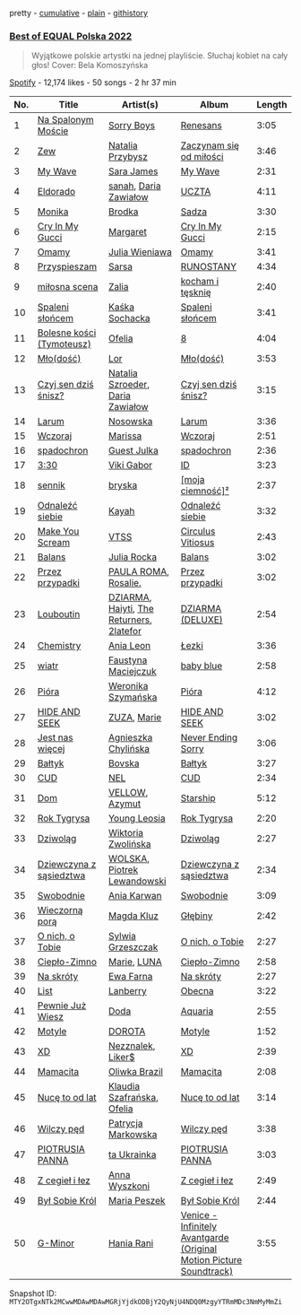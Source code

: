 pretty - [cumulative](/playlists/cumulative/37i9dQZF1DWWsiJMaq2jt5.md) - [plain](/playlists/plain/37i9dQZF1DWWsiJMaq2jt5) - [githistory](https://github.githistory.xyz/mackorone/spotify-playlist-archive/blob/main/playlists/plain/37i9dQZF1DWWsiJMaq2jt5)

### [Best of EQUAL Polska 2022](https://open.spotify.com/playlist/37i9dQZF1DWWsiJMaq2jt5)

> Wyjątkowe polskie artystki na jednej playliście\. Słuchaj kobiet na cały głos! Cover: Bela Komoszyńska

[Spotify](https://open.spotify.com/user/spotify) - 12,174 likes - 50 songs - 2 hr 37 min

| No. | Title | Artist(s) | Album | Length |
|---|---|---|---|---|
| 1 | [Na Spalonym Moście](https://open.spotify.com/track/2ZpmwVsnQRBz5D0YajjjJA) | [Sorry Boys](https://open.spotify.com/artist/0WX7MXOUx7elCFdxdgvdBU) | [Renesans](https://open.spotify.com/album/1Bb2lQ20a4gy5Qq7tSrDcJ) | 3:05 |
| 2 | [Zew](https://open.spotify.com/track/4GcU9R0tz3zLmMNVO09Ixp) | [Natalia Przybysz](https://open.spotify.com/artist/03KLzHVK6la8dVop1iVI5x) | [Zaczynam się od miłości](https://open.spotify.com/album/13E5EtnGp2LWozG3PI2X2b) | 3:46 |
| 3 | [My Wave](https://open.spotify.com/track/12spArvPaLxK6deo7ikvnZ) | [Sara James](https://open.spotify.com/artist/6flsK6BZEkCqoz4t3M4oeV) | [My Wave](https://open.spotify.com/album/4qbZPeJPVHASszWzkoS8hf) | 2:31 |
| 4 | [Eldorado](https://open.spotify.com/track/3YqafSKCCazkxZUdO23iWf) | [sanah](https://open.spotify.com/artist/0TMvoNR0AIJV138mHY6jdE), [Daria Zawiałow](https://open.spotify.com/artist/0tdKRrbItnLj40yUFi23jx) | [UCZTA](https://open.spotify.com/album/7G9ImTT4M1vC44tkVgtdQz) | 4:11 |
| 5 | [Monika](https://open.spotify.com/track/1kGs1ebwe7VBGPsbJgVIx1) | [Brodka](https://open.spotify.com/artist/4D22jVMhvZgzvt8Hh9AcKY) | [Sadza](https://open.spotify.com/album/7x5TwT9mdui63xxYpnZdNU) | 3:30 |
| 6 | [Cry In My Gucci](https://open.spotify.com/track/2Yw9sVYyChYVRt6srhnBgI) | [Margaret](https://open.spotify.com/artist/6aGmKxXoKrSdovRUn8MBhZ) | [Cry In My Gucci](https://open.spotify.com/album/6GF3pedB8XHRjDijXE47LB) | 2:15 |
| 7 | [Omamy](https://open.spotify.com/track/782FwMqCDO8brUZmb9yFd7) | [Julia Wieniawa](https://open.spotify.com/artist/1HX9uYVwH6HHGyE8xSgtUD) | [Omamy](https://open.spotify.com/album/4izFXcjIxPzX86R1hRAUbD) | 3:41 |
| 8 | [Przyspieszam](https://open.spotify.com/track/4r5JZRzJA3iMlaa8ixLKj9) | [Sarsa](https://open.spotify.com/artist/0lKCO7SCRiTCS4ZEU6l1zx) | [RUNOSTANY](https://open.spotify.com/album/4sTaogMCULJaFTss9FL02M) | 4:34 |
| 9 | [miłosna scena](https://open.spotify.com/track/3aNmvXLSOkjjYqkLwgFVck) | [Zalia](https://open.spotify.com/artist/3VKQYnCpM6ofG8QUmlnW6d) | [kocham i tęsknię](https://open.spotify.com/album/33fyS7gwoG2qo3dOkSzmZ2) | 2:40 |
| 10 | [Spaleni słońcem](https://open.spotify.com/track/4Z45No2f3ZGJleRzUksK81) | [Kaśka Sochacka](https://open.spotify.com/artist/3ClL18AtCAPwXVT6mUkBDN) | [Spaleni słońcem](https://open.spotify.com/album/26Rdc9Gz4v1GwjC5dCZrdX) | 3:41 |
| 11 | [Bolesne kości \(Tymoteusz\)](https://open.spotify.com/track/0dLx8Uxi61D1hmOPLRlV7G) | [Ofelia](https://open.spotify.com/artist/0FbccBQBb69lfv4arbt6kX) | [8](https://open.spotify.com/album/0h2V1atRXlogG8xKMgPRKr) | 4:04 |
| 12 | [Mło\(dość\)](https://open.spotify.com/track/1GvBueqzDpAw12OUpfcOEa) | [Lor](https://open.spotify.com/artist/0TwM0vzeyhAMTegVdIq8rx) | [Mło\(dość\)](https://open.spotify.com/album/0ARAIKGGUVneT8hiHBsypW) | 3:53 |
| 13 | [Czyj sen dziś śnisz?](https://open.spotify.com/track/6CiaVTNoukwz6ahS0waf5C) | [Natalia Szroeder](https://open.spotify.com/artist/2DhJauCHKgwVilZO9A8og3), [Daria Zawiałow](https://open.spotify.com/artist/0tdKRrbItnLj40yUFi23jx) | [Czyj sen dziś śnisz?](https://open.spotify.com/album/2QWQlkOqdmUPJntJOF1Hsm) | 3:15 |
| 14 | [Larum](https://open.spotify.com/track/0ekeMrFTEmJjHF7N7gCgrn) | [Nosowska](https://open.spotify.com/artist/0GykMtlKoc68Hj2jwZLXul) | [Larum](https://open.spotify.com/album/0Y9oLQlAV8AJb82tsHnL7s) | 3:36 |
| 15 | [Wczoraj](https://open.spotify.com/track/4QcVRPBOWIL42nod3cGn0u) | [Marissa](https://open.spotify.com/artist/7lRC2ICJeiCyz2wSU6BVkH) | [Wczoraj](https://open.spotify.com/album/3C5tWyJxsBxnKHmUuyATe6) | 2:51 |
| 16 | [spadochron](https://open.spotify.com/track/2dPycukSHpjGSH7ZlLn9L2) | [Guest Julka](https://open.spotify.com/artist/7nmNPZucUmo9x6Mh5llOoZ) | [spadochron](https://open.spotify.com/album/3ZwCMIJ68BoDaIs7CCouU2) | 2:36 |
| 17 | [3:30](https://open.spotify.com/track/3d2OPzn6I7gzFE3ZYiq4TD) | [Viki Gabor](https://open.spotify.com/artist/3yCRvilOBzRkyxOsOi4tsR) | [ID](https://open.spotify.com/album/3pGrDlPfSP60CkQUctqoWS) | 3:23 |
| 18 | [sennik](https://open.spotify.com/track/7dTCyqTXDHOnn1WsCPwxsl) | [bryska](https://open.spotify.com/artist/5I8Y0U8doFLVCsSY88v4Vh) | [\[moja ciemność\]²](https://open.spotify.com/album/2Lw0wggQKFlULJY32KpPMa) | 2:37 |
| 19 | [Odnaleźć siebie](https://open.spotify.com/track/0rCWkTz53FWaAvTTZl3zBK) | [Kayah](https://open.spotify.com/artist/2v295z585SM68pluEKXKSM) | [Odnaleźć siebie](https://open.spotify.com/album/3vc7oSWO3DvytFvwx3RKvy) | 3:32 |
| 20 | [Make You Scream](https://open.spotify.com/track/7yT9OKcCau6JjOOFcQrVO1) | [VTSS](https://open.spotify.com/artist/0zo109NM3S7CqHpvlXwqEN) | [Circulus Vitiosus](https://open.spotify.com/album/5xFPu0JBe4Wxh7gcu9Idmd) | 2:43 |
| 21 | [Balans](https://open.spotify.com/track/4hU7OPVaMxkhOYYPkV7LwL) | [Julia Rocka](https://open.spotify.com/artist/3KK1cO0sCWl01U14rS7wwN) | [Balans](https://open.spotify.com/album/5nOi3r1tgBDSISc9KiBNDw) | 3:02 |
| 22 | [Przez przypadki](https://open.spotify.com/track/53OfL4YnUnwzhAMtEoaaPP) | [PAULA ROMA](https://open.spotify.com/artist/6Sw43ZkxX0u3t4cjxlzbzs), [Rosalie.](https://open.spotify.com/artist/65RQbLHJIWPfWwxYJ5a5BZ) | [Przez przypadki](https://open.spotify.com/album/1AQdyVLfNph8epYFoBT7OT) | 3:02 |
| 23 | [Louboutin](https://open.spotify.com/track/058aGoxR9dScBBx59BOqA9) | [DZIARMA](https://open.spotify.com/artist/6LwJ1zgqEFyIwXzDD44Qsn), [Haiyti](https://open.spotify.com/artist/3NjbpG6MmFGVLXwbcPXH90), [The Returners](https://open.spotify.com/artist/4zO6WqG8mu49ek0ZDIptTk), [2latefor](https://open.spotify.com/artist/17gX3tD2iLMYlMGE3fXiq1) | [DZIARMA \(DELUXE\)](https://open.spotify.com/album/1fPxT4KxJeVlaJE58FslN8) | 2:54 |
| 24 | [Chemistry](https://open.spotify.com/track/4EebgCLHPxceywYiOM0Tbz) | [Ania Leon](https://open.spotify.com/artist/43QBxtuscxneLyKYYEFfEu) | [Łezki](https://open.spotify.com/album/27be3kNoeONlByK8LPKwCk) | 3:36 |
| 25 | [wiatr](https://open.spotify.com/track/4bvjrG8SlyOpv639qgaf9g) | [Faustyna Maciejczuk](https://open.spotify.com/artist/3CIcRH4j4mWpUv8n2UrImj) | [baby blue](https://open.spotify.com/album/5jFmPaM7S4PArWCljFvTlx) | 2:58 |
| 26 | [Pióra](https://open.spotify.com/track/3jOGCZLGLZhmOdg28n5HQW) | [Weronika Szymańska](https://open.spotify.com/artist/39V90BjGJepe607JiVzQLl) | [Pióra](https://open.spotify.com/album/5ZWw141KHOakjnQQ91WkjE) | 4:12 |
| 27 | [HIDE AND SEEK](https://open.spotify.com/track/1kgkuIg5YWWV8A93G1hN7I) | [ZUZA](https://open.spotify.com/artist/7LUZ4hKUPN0UitE6WqWyKQ), [Marie](https://open.spotify.com/artist/5o7Atiia4I0WLFuN2qAu6M) | [HIDE AND SEEK](https://open.spotify.com/album/47KfJWxppOSmiKyFmFikBY) | 3:02 |
| 28 | [Jest nas więcej](https://open.spotify.com/track/4msc0fHbg2WRHg0yHZh45O) | [Agnieszka Chylińska](https://open.spotify.com/artist/0CEw36eWG0dYKCXOX8eUoO) | [Never Ending Sorry](https://open.spotify.com/album/0bEC0mpfwhZPD89ZS87LVe) | 3:06 |
| 29 | [Bałtyk](https://open.spotify.com/track/4sdNp9sadfOhN7P2skTf2q) | [Bovska](https://open.spotify.com/artist/4E8L0A5xtDhcMaeBO7p0eg) | [Bałtyk](https://open.spotify.com/album/4h7XuT5SFsghsoGunqBbjp) | 3:27 |
| 30 | [CUD](https://open.spotify.com/track/0AaDX8sbDwBQYtP6s0uHW5) | [NEL](https://open.spotify.com/artist/3gC2pjwYVTQdMuHUucgODF) | [CUD](https://open.spotify.com/album/0FyoGRPNvbEVo8dTQZzIjm) | 2:34 |
| 31 | [Dom](https://open.spotify.com/track/2WMyk1wZoYH91f9Wosjmc2) | [VELLOW](https://open.spotify.com/artist/6AgwCEO5e232POV2Ec62cw), [Azymut](https://open.spotify.com/artist/43os6F0hxmWfqVHYfiemf8) | [Starship](https://open.spotify.com/album/5CO1O4rXy4P8l2etkw3n3O) | 5:12 |
| 32 | [Rok Tygrysa](https://open.spotify.com/track/26l97lmrC7PPNInBw9THPU) | [Young Leosia](https://open.spotify.com/artist/0iBTVnJ1Sff92zCDujfvyJ) | [Rok Tygrysa](https://open.spotify.com/album/12Th0Bm8VWEzH0WAJl91mv) | 2:20 |
| 33 | [Dziwoląg](https://open.spotify.com/track/32UXpfgM7meOgdsr0VVk61) | [Wiktoria Zwolińska](https://open.spotify.com/artist/1Dyn3KxMNqGRpIEeXekqhf) | [Dziwoląg](https://open.spotify.com/album/3BY9C6MyCIOSEUTqV4jMsv) | 2:27 |
| 34 | [Dziewczyna z sąsiedztwa](https://open.spotify.com/track/06U5K6dO2AyW0Cg2RbVX2a) | [WOLSKA](https://open.spotify.com/artist/6W535X9Sk4zYwdMeXQ8LwM), [Piotrek Lewandowski](https://open.spotify.com/artist/2F9grKyrjes3vaNiPIvyWg) | [Dziewczyna z sąsiedztwa](https://open.spotify.com/album/0a0jlDMaRSNSOHHJsvHjpk) | 2:34 |
| 35 | [Swobodnie](https://open.spotify.com/track/6gErd7iXipXL4A7TWWa5PH) | [Ania Karwan](https://open.spotify.com/artist/6EtPFq0WhAq7kzcryE23b4) | [Swobodnie](https://open.spotify.com/album/04uXtWnUNRZSlb7l9TyNOD) | 3:09 |
| 36 | [Wieczorną porą](https://open.spotify.com/track/16DT0VlvJBis4yZGkR8Dpk) | [Magda Kluz](https://open.spotify.com/artist/0yKPpbp3T6JTB9ApDMv9SZ) | [Głębiny](https://open.spotify.com/album/7MNZMgdlW3dmDZCuMgwo7E) | 2:42 |
| 37 | [O nich, o Tobie](https://open.spotify.com/track/129VFFHvkAzwpYHqTrmtKB) | [Sylwia Grzeszczak](https://open.spotify.com/artist/2TRVhYMkHV4jwB92R3McaS) | [O nich, o Tobie](https://open.spotify.com/album/08ViqDYKABc3OpTCh4Ng5r) | 2:27 |
| 38 | [Ciepło\-Zimno](https://open.spotify.com/track/3nJKTeLULg2DISKqm8H9Cz) | [Marie](https://open.spotify.com/artist/5o7Atiia4I0WLFuN2qAu6M), [LUNA](https://open.spotify.com/artist/0AZgkXW6n0zfyOhVAnIopA) | [Ciepło\-Zimno](https://open.spotify.com/album/0UIt1uGQVsZ1yW1CfA0vUb) | 2:58 |
| 39 | [Na skróty](https://open.spotify.com/track/1eD30CVBMjfXnhFTPcNyOn) | [Ewa Farna](https://open.spotify.com/artist/6xajh3A5qhxsNffhhBNntC) | [Na skróty](https://open.spotify.com/album/0RHBRDZZinBgu9n3J28op5) | 2:27 |
| 40 | [List](https://open.spotify.com/track/3857mKJuyYdvvH5Dnk4fxl) | [Lanberry](https://open.spotify.com/artist/2t3aJxThQrMWaNJgqjMcU8) | [Obecna](https://open.spotify.com/album/2C6bxtzJomhaNoNdWwaXzP) | 3:22 |
| 41 | [Pewnie Już Wiesz](https://open.spotify.com/track/1oXf7CXbhROIbLIe7XEf6Y) | [Doda](https://open.spotify.com/artist/3Gln8Jmda3Nb94qAMPyn4A) | [Aquaria](https://open.spotify.com/album/3FaKZInkisRAjTCc6nKyrv) | 2:55 |
| 42 | [Motyle](https://open.spotify.com/track/6vqA2J8xAQgB2JP9BtTy0i) | [DOROTA](https://open.spotify.com/artist/2fEs4vr7qFxwyrzmTrXxYE) | [Motyle](https://open.spotify.com/album/3ipl9zrHPAhZjUYh3SIMJG) | 1:52 |
| 43 | [XD](https://open.spotify.com/track/2RtgQiLmrYBoN2XEjqWLDD) | [Nezznalek](https://open.spotify.com/artist/2jxQKdU1dKP95EzKiQBcg5), [Liker$](https://open.spotify.com/artist/1DqN8u0Zy4hbXH7vujgf8Y) | [XD](https://open.spotify.com/album/02OUkpldmZgF5cb1qK8mUR) | 2:39 |
| 44 | [Mamacita](https://open.spotify.com/track/7pEwr3iyJdZis2Fh0ILG7l) | [Oliwka Brazil](https://open.spotify.com/artist/7HhC70MoKQYjd2lnF5Znhs) | [Mamacita](https://open.spotify.com/album/6zmv8HnUVGnYcEEPdkDGOK) | 2:08 |
| 45 | [Nucę to od lat](https://open.spotify.com/track/4pPj5faueYByaemvbKViEA) | [Klaudia Szafrańska](https://open.spotify.com/artist/5KQOO1nMW2y16wX56EDZep), [Ofelia](https://open.spotify.com/artist/0FbccBQBb69lfv4arbt6kX) | [Nucę to od lat](https://open.spotify.com/album/7zgk0fonkCMcxC78y0RzgY) | 3:14 |
| 46 | [Wilczy pęd](https://open.spotify.com/track/2sf5aFb7FJ0KJt2XfvDcFI) | [Patrycja Markowska](https://open.spotify.com/artist/0Jl6TFKAJR7zIv2kvA1RNf) | [Wilczy pęd](https://open.spotify.com/album/0KlTEOC4kJjtmVy38eBLu1) | 3:38 |
| 47 | [PIOTRUSIA PANNA](https://open.spotify.com/track/6OXrLnmBIvaY7MZqEVpWvj) | [ta Ukrainka](https://open.spotify.com/artist/5kH7ZateqBrrUv6u6snhnp) | [PIOTRUSIA PANNA](https://open.spotify.com/album/1TKDWHupz88eNlGL0mzBRK) | 3:03 |
| 48 | [Z cegieł i łez](https://open.spotify.com/track/4LQjhvEFZT89sagG8blkqy) | [Anna Wyszkoni](https://open.spotify.com/artist/2QhdFVWTX2oEpTJjYm8iv0) | [Z cegieł i łez](https://open.spotify.com/album/43lIV9I2phUK3xmschLmpI) | 2:49 |
| 49 | [Był Sobie Król](https://open.spotify.com/track/231wByetodD2JyYSx9V3nB) | [Maria Peszek](https://open.spotify.com/artist/2bJ904AqmK8LRH9fGShlQM) | [Był Sobie Król](https://open.spotify.com/album/2z5Lzhmiy3BT5CnGr1WReJ) | 2:44 |
| 50 | [G\-Minor](https://open.spotify.com/track/0kZo2kJ2j7Mk6JfoqHBoj8) | [Hania Rani](https://open.spotify.com/artist/14YzutUdMwS9yTnI0IFBaD) | [Venice \- Infinitely Avantgarde \(Original Motion Picture Soundtrack\)](https://open.spotify.com/album/45RJUxxh0wvVRUyd1sTjI9) | 3:55 |

Snapshot ID: `MTY2OTgxNTk2MCwwMDAwMDAwMGRjYjdkODBjY2QyNjU4NDQ0MzgyYTRmMDc3NmMyMmZi`
